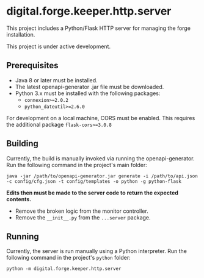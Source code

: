 # digital.forge.keeper.http.server

This project includes a Python/Flask HTTP server for managing the forge
installation.

This project is under active development.

## Prerequisites

* Java 8 or later must be installed.
* The latest openapi-generator .jar file must be downloaded.
* Python 3.x must be installed with the following packages:
    * `connexion>=2.0.2`
    * `python_dateutil>=2.6.0`

For development on a local machine, CORS must be enabled. This requires the
additional package `flask-cors>=3.0.8`

## Building

Currently, the build is manually invoked via running the openapi-generator. Run
the following command in the project's main folder:

```
java -jar /path/to/openapi-generator.jar generate -i /path/to/api.json -c config/cfg.json -t config/templates -o python -g python-flask
```

**Edits then must be made to the server code to return the expected contents.**

* Remove the broken logic from the monitor controller.
* Remove the `__init__.py` from the `...server` package.

## Running

Currently, the server is run manually using a Python interpreter. Run the
following command in the project's `python` folder:

```
python -m digital.forge.keeper.http.server
```